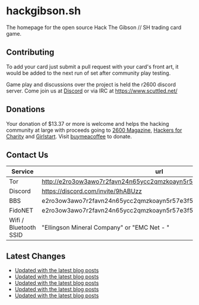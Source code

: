 # hackgibson.sh
The homepage for the open source Hack The Gibson // SH trading card game.


## Contributing

To add your card just submit a pull request with your card's front art, it would be added to the next run of set after community play testing.

Game play and discussions over the project is held the r2600 discord server. Come join us at [Discord](https://discord.com/invite/9hABUzz) or via IRC at https://www.scuttled.net/


## Donations

Your donation of $13.37 or more is welcome and helps the hacking community at large with proceeds going to [2600 Magazine](https://2600.com/), [Hackers for Charity](https://hackersforcharity.org) and [Girlstart](https://girlstart.org).  Visit [buymeacoffee](https://www.buymeacoffee.com/hackgibson.sh) to donate.


## Contact Us

Service | url
-|-
Tor | http://e2ro3ow3awo7r2favn24n65ycc2qmzkoayn5r57e3f56nvjwdcgg32ad.onion
Discord | https://discord.com/invite/9hABUzz
BBS | e2ro3ow3awo7r2favn24n65ycc2qmzkoayn5r57e3f56nvjwdcgg32ad.onion:23
FidoNET | e2ro3ow3awo7r2favn24n65ycc2qmzkoayn5r57e3f56nvjwdcgg32ad.onion:24554
Wifi / Bluetooth SSID | "Ellingson Mineral Company" or "EMC Net - <fidonet address>"

## Latest Changes
<!-- BLOG-POST-LIST:START -->
- [Updated with the latest blog posts](https://github.com/DFW2600/hackgibson.sh/commit/e9be2df9fed31ae6b9714737b543a7e3ce7fd22a)
- [Updated with the latest blog posts](https://github.com/DFW2600/hackgibson.sh/commit/25d6dadfff2637b7cbccbe7cfc63c2fd5b9292f9)
- [Updated with the latest blog posts](https://github.com/DFW2600/hackgibson.sh/commit/e26c46e67d62863d3e5bd364f03a3098c05b7f95)
- [Updated with the latest blog posts](https://github.com/DFW2600/hackgibson.sh/commit/0a8c4ec6c86b20d9434a7abfd71701c9d14ec571)
- [Updated with the latest blog posts](https://github.com/DFW2600/hackgibson.sh/commit/0b258f57038b32d0635b11985ec95fbb392b6b9a)
<!-- BLOG-POST-LIST:END -->
